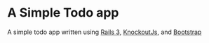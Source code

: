 A Simple Todo app
=================

A simple todo app written using [Rails 3](http://rubyonrails.org), [KnockoutJs](http://knockoutjs.com), and [Bootstrap](http://twitter.github.com/bootstrap/)

